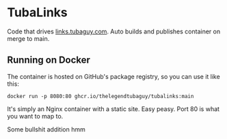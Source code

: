 # TubaLinks

Code that drives [links.tubaguy.com](https://links.tubaguy.com). Auto builds and publishes container on merge to main.

## Running on Docker

The container is hosted on GitHub's package registry, so you can use it like this:

```
docker run -p 8080:80 ghcr.io/thelegendtubaguy/tubalinks:main
```

It's simply an Nginx container with a static site. Easy peasy. Port 80 is what you want to map to.

Some bullshit addition
hmm
